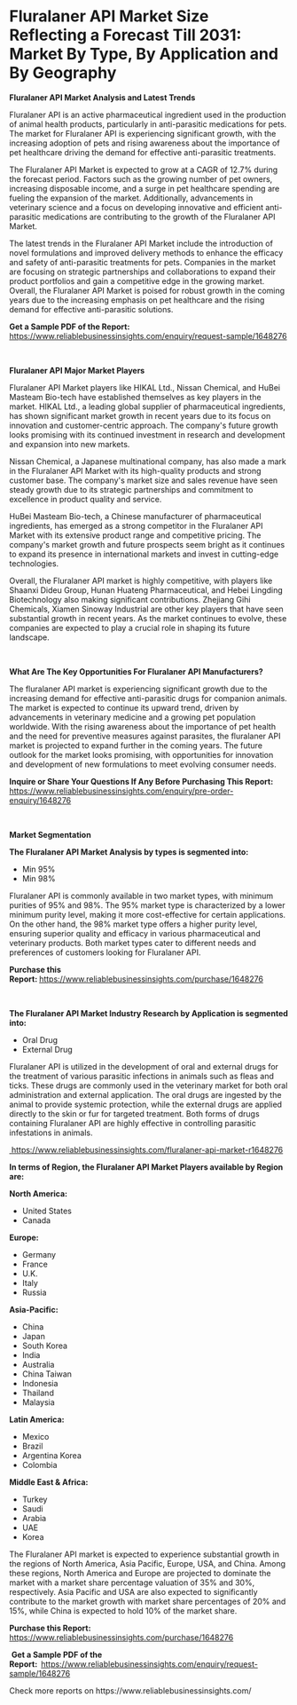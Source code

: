 <p><h1>Fluralaner API Market Size Reflecting a Forecast Till 2031: Market By Type, By Application and By Geography</h1></p><p><strong>Fluralaner API Market Analysis and Latest Trends</strong></p>
<p><p>Fluralaner API is an active pharmaceutical ingredient used in the production of animal health products, particularly in anti-parasitic medications for pets. The market for Fluralaner API is experiencing significant growth, with the increasing adoption of pets and rising awareness about the importance of pet healthcare driving the demand for effective anti-parasitic treatments.</p><p>The Fluralaner API Market is expected to grow at a CAGR of 12.7% during the forecast period. Factors such as the growing number of pet owners, increasing disposable income, and a surge in pet healthcare spending are fueling the expansion of the market. Additionally, advancements in veterinary science and a focus on developing innovative and efficient anti-parasitic medications are contributing to the growth of the Fluralaner API Market.</p><p>The latest trends in the Fluralaner API Market include the introduction of novel formulations and improved delivery methods to enhance the efficacy and safety of anti-parasitic treatments for pets. Companies in the market are focusing on strategic partnerships and collaborations to expand their product portfolios and gain a competitive edge in the growing market. Overall, the Fluralaner API Market is poised for robust growth in the coming years due to the increasing emphasis on pet healthcare and the rising demand for effective anti-parasitic solutions.</p></p>
<p><strong>Get a Sample PDF of the Report:&nbsp;</strong> <a href="https://www.reliablebusinessinsights.com/enquiry/request-sample/1648276">https://www.reliablebusinessinsights.com/enquiry/request-sample/1648276</a></p>
<p>&nbsp;</p>
<p><strong>Fluralaner API Major Market Players</strong></p>
<p><p>Fluralaner API Market players like HIKAL Ltd., Nissan Chemical, and HuBei Masteam Bio-tech have established themselves as key players in the market. HIKAL Ltd., a leading global supplier of pharmaceutical ingredients, has shown significant market growth in recent years due to its focus on innovation and customer-centric approach. The company's future growth looks promising with its continued investment in research and development and expansion into new markets.</p><p>Nissan Chemical, a Japanese multinational company, has also made a mark in the Fluralaner API Market with its high-quality products and strong customer base. The company's market size and sales revenue have seen steady growth due to its strategic partnerships and commitment to excellence in product quality and service.</p><p>HuBei Masteam Bio-tech, a Chinese manufacturer of pharmaceutical ingredients, has emerged as a strong competitor in the Fluralaner API Market with its extensive product range and competitive pricing. The company's market growth and future prospects seem bright as it continues to expand its presence in international markets and invest in cutting-edge technologies.</p><p>Overall, the Fluralaner API market is highly competitive, with players like Shaanxi Dideu Group, Hunan Huateng Pharmaceutical, and Hebei Lingding Biotechnology also making significant contributions. Zhejiang Gihi Chemicals, Xiamen Sinoway Industrial are other key players that have seen substantial growth in recent years. As the market continues to evolve, these companies are expected to play a crucial role in shaping its future landscape.</p></p>
<p>&nbsp;</p>
<p><strong>What Are The Key Opportunities For Fluralaner API Manufacturers?</strong></p>
<p><p>The fluralaner API market is experiencing significant growth due to the increasing demand for effective anti-parasitic drugs for companion animals. The market is expected to continue its upward trend, driven by advancements in veterinary medicine and a growing pet population worldwide. With the rising awareness about the importance of pet health and the need for preventive measures against parasites, the fluralaner API market is projected to expand further in the coming years. The future outlook for the market looks promising, with opportunities for innovation and development of new formulations to meet evolving consumer needs.</p></p>
<p><strong>Inquire or Share Your Questions If Any Before Purchasing This Report:</strong> <a href="https://www.reliablebusinessinsights.com/enquiry/pre-order-enquiry/1648276">https://www.reliablebusinessinsights.com/enquiry/pre-order-enquiry/1648276</a></p>
<p>&nbsp;</p>
<p><strong>Market Segmentation</strong></p>
<p><strong>The Fluralaner API Market Analysis by types is segmented into:</strong></p>
<p><ul><li>Min 95%</li><li>Min 98%</li></ul></p>
<p><p>Fluralaner API is commonly available in two market types, with minimum purities of 95% and 98%. The 95% market type is characterized by a lower minimum purity level, making it more cost-effective for certain applications. On the other hand, the 98% market type offers a higher purity level, ensuring superior quality and efficacy in various pharmaceutical and veterinary products. Both market types cater to different needs and preferences of customers looking for Fluralaner API.</p></p>
<p><strong>Purchase this Report:&nbsp;</strong><a href="https://www.reliablebusinessinsights.com/purchase/1648276">https://www.reliablebusinessinsights.com/purchase/1648276</a></p>
<p>&nbsp;</p>
<p><strong>The Fluralaner API Market Industry Research by Application is segmented into:</strong></p>
<p><ul><li>Oral Drug</li><li>External Drug</li></ul></p>
<p><p>Fluralaner API is utilized in the development of oral and external drugs for the treatment of various parasitic infections in animals such as fleas and ticks. These drugs are commonly used in the veterinary market for both oral administration and external application. The oral drugs are ingested by the animal to provide systemic protection, while the external drugs are applied directly to the skin or fur for targeted treatment. Both forms of drugs containing Fluralaner API are highly effective in controlling parasitic infestations in animals.</p></p>
<p><a href="https://www.reliablebusinessinsights.com/fluralaner-api-market-r1648276">&nbsp;https://www.reliablebusinessinsights.com/fluralaner-api-market-r1648276</a></p>
<p><strong>In terms of Region, the Fluralaner API Market Players available by Region are:</strong></p>
<p>
    <p> <strong> North America: </strong>
        <ul>
            <li>United States</li>
            <li>Canada</li>
        </ul>
        </p> 
    <p> <strong> Europe: </strong>
        <ul>
            <li>Germany</li>
            <li>France</li>
            <li>U.K.</li>
            <li>Italy</li>
            <li>Russia</li>
        </ul>
        </p> 
    <p> <strong> Asia-Pacific: </strong>
        <ul>
            <li>China</li>
            <li>Japan</li>
            <li>South Korea</li>
            <li>India</li>
            <li>Australia</li>
            <li>China Taiwan</li>
            <li>Indonesia</li>
            <li>Thailand</li>
            <li>Malaysia</li>
        </ul>
        </p> 
    <p> <strong> Latin America: </strong>
        <ul>
            <li>Mexico</li>
            <li>Brazil</li>
            <li>Argentina Korea</li>
            <li>Colombia</li>
        </ul>
        </p> 
    <p> <strong> Middle East & Africa: </strong>
        <ul>
            <li>Turkey</li>
            <li>Saudi</li>
            <li>Arabia</li>
            <li>UAE</li>
            <li>Korea</li>
        </ul>
    </p>
    </p>
<p><p>The Fluralaner API market is expected to experience substantial growth in the regions of North America, Asia Pacific, Europe, USA, and China. Among these regions, North America and Europe are projected to dominate the market with a market share percentage valuation of 35% and 30%, respectively. Asia Pacific and USA are also expected to significantly contribute to the market growth with market share percentages of 20% and 15%, while China is expected to hold 10% of the market share.</p></p>
<p><strong>Purchase this Report: </strong><a href="https://www.reliablebusinessinsights.com/purchase/1648276">https://www.reliablebusinessinsights.com/purchase/1648276</a></p>
<p>&nbsp;<strong>Get a Sample PDF of the Report:&nbsp;&nbsp;</strong><a href="https://www.reliablebusinessinsights.com/enquiry/request-sample/1648276">https://www.reliablebusinessinsights.com/enquiry/request-sample/1648276</a></p>
<p><strong></strong></p>
<p>Check more reports on https://www.reliablebusinessinsights.com/</p>
